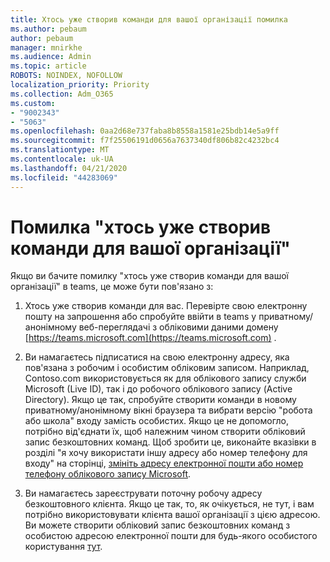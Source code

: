 ```yaml
---
title: Хтось уже створив команди для вашої організації помилка
ms.author: pebaum
author: pebaum
manager: mnirkhe
ms.audience: Admin
ms.topic: article
ROBOTS: NOINDEX, NOFOLLOW
localization_priority: Priority
ms.collection: Adm_O365
ms.custom:
- "9002343"
- "5063"
ms.openlocfilehash: 0aa2d68e737faba8b8558a1581e25bdb14e5a9ff
ms.sourcegitcommit: f7f25506191d0656a7637340df806b82c4232bc4
ms.translationtype: MT
ms.contentlocale: uk-UA
ms.lasthandoff: 04/21/2020
ms.locfileid: "44283069"
---
```

# <a name="someone-has-already-set-up-teams-for-your-organization-error"></a>Помилка "хтось уже створив команди для вашої організації"

Якщо ви бачите помилку "хтось уже створив команди для вашої організації" в teams, це може бути пов'язано з:

1. Хтось уже створив команди для вас. Перевірте свою електронну пошту на запрошення або спробуйте ввійти в teams у приватному/анонімному веб-переглядачі з обліковими даними домену [https://teams.microsoft.com](https://teams.microsoft.com) .

2. Ви намагаєтесь підписатися на свою електронну адресу, яка пов'язана з робочим і особистим обліковим записом. Наприклад, Contoso.com використовується як для облікового запису служби Microsoft (Live ID), так і до робочого облікового запису (Active Directory). Якщо це так, спробуйте створити команди в новому приватному/анонімному вікні браузера та вибрати версію "робота або школа" входу замість особистих. Якщо це не допомогло, потрібно від'єднати їх, щоб належним чином створити обліковий запис безкоштовних команд. Щоб зробити це, виконайте вказівки в розділі "я хочу використати іншу адресу або номер телефону для входу" на сторінці, [змініть адресу електронної пошти або номер телефону облікового запису Microsoft](https://support.microsoft.com/help/12407).

3. Ви намагаєтесь зареєструвати поточну робочу адресу безкоштовного клієнта. Якщо це так, то, як очікується, не тут, і вам потрібно використовувати клієнта вашої організації з цією адресою. Ви можете створити обліковий запис безкоштовних команд з особистою адресою електронної пошти для будь-якого особистого користування [тут](https://products.office.com/microsoft-teams/group-chat-software).
